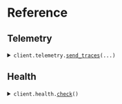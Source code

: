 # Reference
## Telemetry
<details><summary><code>client.telemetry.<a href="src/lilypad/telemetry/client.py">send_traces</a>(...)</code></summary>
<dl>
<dd>

#### 📝 Description

<dl>
<dd>

<dl>
<dd>

Temporary endpoint to receive and log OpenTelemetry trace data for debugging purposes. This endpoint follows the OTLP/HTTP specification.
</dd>
</dl>
</dd>
</dl>

#### 🔌 Usage

<dl>
<dd>

<dl>
<dd>

```python
from lilypad._generated import Lilypad
from lilypad._generated.telemetry import (
    TelemetrySendTracesRequestResourceSpansItem,
    TelemetrySendTracesRequestResourceSpansItemScopeSpansItem,
    TelemetrySendTracesRequestResourceSpansItemScopeSpansItemSpansItem,
)

client = Lilypad()
client.telemetry.send_traces(
    resource_spans=[
        TelemetrySendTracesRequestResourceSpansItem(
            scope_spans=[
                TelemetrySendTracesRequestResourceSpansItemScopeSpansItem(
                    spans=[
                        TelemetrySendTracesRequestResourceSpansItemScopeSpansItemSpansItem(
                            trace_id="traceId",
                            span_id="spanId",
                            name="name",
                            start_time_unix_nano="startTimeUnixNano",
                            end_time_unix_nano="endTimeUnixNano",
                        )
                    ],
                )
            ],
        )
    ],
)

```
</dd>
</dl>
</dd>
</dl>

#### ⚙️ Parameters

<dl>
<dd>

<dl>
<dd>

**resource_spans:** `typing.Sequence[TelemetrySendTracesRequestResourceSpansItem]` 
    
</dd>
</dl>

<dl>
<dd>

**request_options:** `typing.Optional[RequestOptions]` — Request-specific configuration.
    
</dd>
</dl>
</dd>
</dl>


</dd>
</dl>
</details>

## Health
<details><summary><code>client.health.<a href="src/lilypad/health/client.py">check</a>()</code></summary>
<dl>
<dd>

#### 📝 Description

<dl>
<dd>

<dl>
<dd>

Returns the current health status of the application
</dd>
</dl>
</dd>
</dl>

#### 🔌 Usage

<dl>
<dd>

<dl>
<dd>

```python
from lilypad._generated import Lilypad

client = Lilypad()
client.health.check()

```
</dd>
</dl>
</dd>
</dl>

#### ⚙️ Parameters

<dl>
<dd>

<dl>
<dd>

**request_options:** `typing.Optional[RequestOptions]` — Request-specific configuration.
    
</dd>
</dl>
</dd>
</dl>


</dd>
</dl>
</details>

